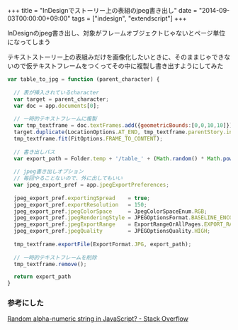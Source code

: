 +++
title = "InDesignでストーリー上の表組のjpeg書き出し"
date = "2014-09-03T00:00:00+09:00"
tags = ["indesign", "extendscript"]
+++

InDesignのjpeg書き出し、対象がフレームオブジェクトじゃないとページ単位になってしまう

テキストストーリー上の表組みだけを画像化したいときに、そのままじゃできないので仮テキストフレームをつくってその中に複製し書き出すようにしてみた

```js
var table_to_jpg = function (parent_character) {
  
  // 表が挿入されているcharacter
  var target = parent_character;
  var doc = app.documents[0];
  
  // 一時的テキストフレームに複製
  var tmp_textframe = doc.textFrames.add({geometricBounds:[0,0,10,10]});
  target.duplicate(LocationOptions.AT_END, tmp_textframe.parentStory.insertionPoints[0]);
  tmp_textframe.fit(FitOptions.FRAME_TO_CONTENT);
  
  // 書き出しパス
  var export_path = Folder.temp + '/table_' + (Math.random() * Math.pow(10,16)).toString(36) + '.jpg';
  
  // jpeg書き出しオプション
  // 毎回やることないので、外に出してもいい
  var jpeg_export_pref = app.jpegExportPreferences;
  
  jpeg_export_pref.exportingSpread    = true;
  jpeg_export_pref.exportResolution   = 150;
  jpeg_export_pref.jpegColorSpace     = JpegColorSpaceEnum.RGB;
  jpeg_export_pref.jpegRenderingStyle = JPEGOptionsFormat.BASELINE_ENCODING
  jpeg_export_pref.jpegExportRange    = ExportRangeOrAllPages.EXPORT_RANGE;
  jpeg_export_pref.jpegQuality        = JPEGOptionsQuality.HIGH;
  
  tmp_textframe.exportFile(ExportFormat.JPG, export_path);
    
  // 一時的テキストフレームを削除
  tmp_textframe.remove();

  return export_path
}
```

### 参考にした

[Random alpha-numeric string in JavaScript? - Stack Overflow](http://stackoverflow.com/questions/10726909/random-alpha-numeric-string-in-javascript)